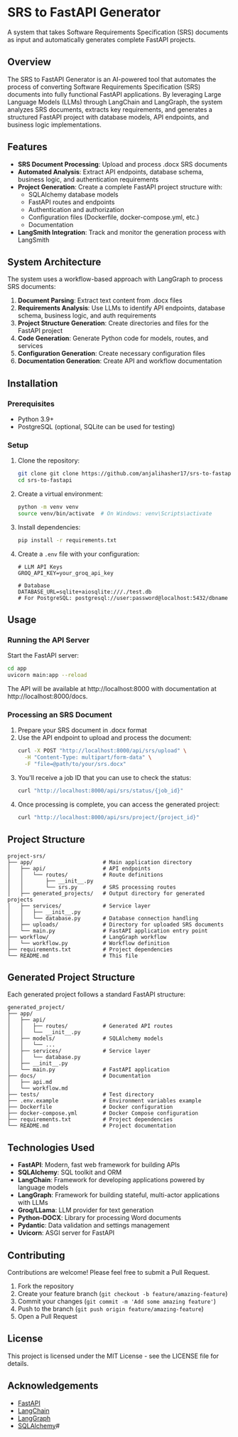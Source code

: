 # SRS to FastAPI Generator

A system that takes Software Requirements Specification (SRS) documents as input and automatically generates complete FastAPI projects.

## Overview

The SRS to FastAPI Generator is an AI-powered tool that automates the process of converting Software Requirements Specification (SRS) documents into fully functional FastAPI applications. By leveraging Large Language Models (LLMs) through LangChain and LangGraph, the system analyzes SRS documents, extracts key requirements, and generates a structured FastAPI project with database models, API endpoints, and business logic implementations.

## Features

- **SRS Document Processing**: Upload and process .docx SRS documents
- **Automated Analysis**: Extract API endpoints, database schema, business logic, and authentication requirements
- **Project Generation**: Create a complete FastAPI project structure with:
  - SQLAlchemy database models
  - FastAPI routes and endpoints
  - Authentication and authorization
  - Configuration files (Dockerfile, docker-compose.yml, etc.)
  - Documentation
- **LangSmith Integration**: Track and monitor the generation process with LangSmith

## System Architecture

The system uses a workflow-based approach with LangGraph to process SRS documents:

1. **Document Parsing**: Extract text content from .docx files
2. **Requirements Analysis**: Use LLMs to identify API endpoints, database schema, business logic, and auth requirements
3. **Project Structure Generation**: Create directories and files for the FastAPI project
4. **Code Generation**: Generate Python code for models, routes, and services
5. **Configuration Generation**: Create necessary configuration files
6. **Documentation Generation**: Create API and workflow documentation

## Installation

### Prerequisites

- Python 3.9+
- PostgreSQL (optional, SQLite can be used for testing)

### Setup

1. Clone the repository:
   ```bash
   git clone git clone https://github.com/anjalihasher17/srs-to-fastapi.git
   cd srs-to-fastapi
   ```

2. Create a virtual environment:
   ```bash
   python -m venv venv
   source venv/bin/activate  # On Windows: venv\Scripts\activate
   ```

3. Install dependencies:
   ```bash
   pip install -r requirements.txt
   ```

4. Create a `.env` file with your configuration:
   ```
   # LLM API Keys
   GROQ_API_KEY=your_groq_api_key
   
   # Database
   DATABASE_URL=sqlite+aiosqlite:///./test.db
   # For PostgreSQL: postgresql://user:password@localhost:5432/dbname
   ```

## Usage

### Running the API Server

Start the FastAPI server:

```bash
cd app
uvicorn main:app --reload
```

The API will be available at http://localhost:8000 with documentation at http://localhost:8000/docs.

### Processing an SRS Document

1. Prepare your SRS document in .docx format
2. Use the API endpoint to upload and process the document:
   ```bash
   curl -X POST "http://localhost:8000/api/srs/upload" \
     -H "Content-Type: multipart/form-data" \
     -F "file=@path/to/your/srs.docx"
   ```
3. You'll receive a job ID that you can use to check the status:
   ```bash
   curl "http://localhost:8000/api/srs/status/{job_id}"
   ```
4. Once processing is complete, you can access the generated project:
   ```bash
   curl "http://localhost:8000/api/srs/project/{project_id}"
   ```

## Project Structure

```
project-srs/
├── app/                      # Main application directory
│   ├── api/                  # API endpoints
│   │   └── routes/           # Route definitions
│   │       ├── __init__.py
│   │       └── srs.py        # SRS processing routes
│   ├── generated_projects/   # Output directory for generated projects
│   ├── services/             # Service layer
│   │   ├── __init__.py
│   │   └── database.py       # Database connection handling
│   ├── uploads/              # Directory for uploaded SRS documents
│   └── main.py               # FastAPI application entry point
├── workflow/                 # LangGraph workflow
│   └── workflow.py           # Workflow definition
├── requirements.txt          # Project dependencies
└── README.md                 # This file
```

## Generated Project Structure

Each generated project follows a standard FastAPI structure:

```
generated_project/
├── app/
│   ├── api/
│   │   ├── routes/           # Generated API routes
│   │   └── __init__.py
│   ├── models/               # SQLAlchemy models
│   │   └── ...
│   ├── services/             # Service layer
│   │   └── database.py
│   ├── __init__.py
│   └── main.py               # FastAPI application
├── docs/                     # Documentation
│   ├── api.md
│   └── workflow.md
├── tests/                    # Test directory
├── .env.example              # Environment variables example
├── Dockerfile                # Docker configuration
├── docker-compose.yml        # Docker Compose configuration
├── requirements.txt          # Project dependencies
└── README.md                 # Project documentation
```

## Technologies Used

- **FastAPI**: Modern, fast web framework for building APIs
- **SQLAlchemy**: SQL toolkit and ORM
- **LangChain**: Framework for developing applications powered by language models
- **LangGraph**: Framework for building stateful, multi-actor applications with LLMs
- **Groq/LLama**: LLM provider for text generation
- **Python-DOCX**: Library for processing Word documents
- **Pydantic**: Data validation and settings management
- **Uvicorn**: ASGI server for FastAPI

## Contributing

Contributions are welcome! Please feel free to submit a Pull Request.

1. Fork the repository
2. Create your feature branch (`git checkout -b feature/amazing-feature`)
3. Commit your changes (`git commit -m 'Add some amazing feature'`)
4. Push to the branch (`git push origin feature/amazing-feature`)
5. Open a Pull Request

## License

This project is licensed under the MIT License - see the LICENSE file for details.

## Acknowledgements

- [FastAPI](https://fastapi.tiangolo.com/)
- [LangChain](https://www.langchain.com/)
- [LangGraph](https://github.com/langchain-ai/langgraph)
- [SQLAlchemy](https://www.sqlalchemy.org/)#
